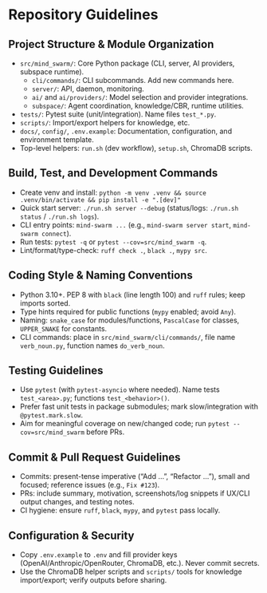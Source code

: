 # Repository Guidelines

## Project Structure & Module Organization
- `src/mind_swarm/`: Core Python package (CLI, server, AI providers, subspace runtime).
  - `cli/commands/`: CLI subcommands. Add new commands here.
  - `server/`: API, daemon, monitoring.
  - `ai/` and `ai/providers/`: Model selection and provider integrations.
  - `subspace/`: Agent coordination, knowledge/CBR, runtime utilities.
- `tests/`: Pytest suite (unit/integration). Name files `test_*.py`.
- `scripts/`: Import/export helpers for knowledge, etc.
- `docs/`, `config/`, `.env.example`: Documentation, configuration, and environment template.
- Top-level helpers: `run.sh` (dev workflow), `setup.sh`, ChromaDB scripts.

## Build, Test, and Development Commands
- Create venv and install: `python -m venv .venv && source .venv/bin/activate && pip install -e ".[dev]"`
- Quick start server: `./run.sh server --debug` (status/logs: `./run.sh status` / `./run.sh logs`).
- CLI entry points: `mind-swarm ...` (e.g., `mind-swarm server start`, `mind-swarm connect`).
- Run tests: `pytest -q` or `pytest --cov=src/mind_swarm -q`.
- Lint/format/type-check: `ruff check .`, `black .`, `mypy src`.

## Coding Style & Naming Conventions
- Python 3.10+. PEP 8 with `black` (line length 100) and `ruff` rules; keep imports sorted.
- Type hints required for public functions (`mypy` enabled; avoid `Any`).
- Naming: `snake_case` for modules/functions, `PascalCase` for classes, `UPPER_SNAKE` for constants.
- CLI commands: place in `src/mind_swarm/cli/commands/`, file name `verb_noun.py`, function names `do_verb_noun`.

## Testing Guidelines
- Use `pytest` (with `pytest-asyncio` where needed). Name tests `test_<area>.py`; functions `test_<behavior>()`.
- Prefer fast unit tests in package submodules; mark slow/integration with `@pytest.mark.slow`.
- Aim for meaningful coverage on new/changed code; run `pytest --cov=src/mind_swarm` before PRs.

## Commit & Pull Request Guidelines
- Commits: present-tense imperative (“Add …”, “Refactor …”), small and focused; reference issues (e.g., `Fix #123`).
- PRs: include summary, motivation, screenshots/log snippets if UX/CLI output changes, and testing notes.
- CI hygiene: ensure `ruff`, `black`, `mypy`, and `pytest` pass locally.

## Configuration & Security
- Copy `.env.example` to `.env` and fill provider keys (OpenAI/Anthropic/OpenRouter, ChromaDB, etc.). Never commit secrets.
- Use the ChromaDB helper scripts and `scripts/` tools for knowledge import/export; verify outputs before sharing.
